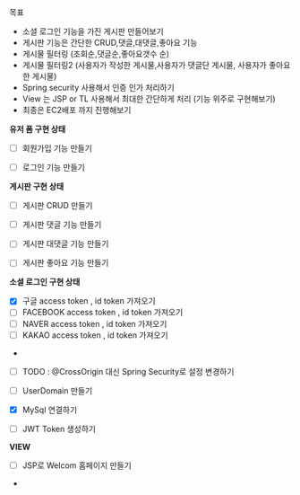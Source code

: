 목표
* 소셜 로그인 기능을 가진 게시판 만들어보기
* 게시판 기능은 간단한 CRUD,댓글,대댓글,좋아요 기능
* 게시물 필터링 (조회순,댓글순,좋아요갯수 순)
* 게시물 필터링2 (사용자가 작성한 게시물,사용자가 댓글단 게시물, 사용자가 좋아요한 게시물)
* Spring security 사용해서 인증 인가 처리하기
* View 는 JSP or TL 사용해서 최대한 간단하게 처리 (기능 위주로 구현해보기)
* 최종은 EC2배포 까지 진행해보기


__유저 폼 구현 상태__
- [ ] 회원가입 기능 만들기
- [ ] 로그인 기능 만들기


__게시판 구현 상태__
- [ ] 게시판 CRUD 만들기
- [ ] 게시판 댓글 기능 만들기
- [ ] 게시판 대댓글 기능 만들기
- [ ] 게시판 좋아요 기능 만들기


__소셜 로그인 구현 상태__
- [x] 구글 access token , id token 가져오기 
- [ ] FACEBOOK access token , id token 가져오기
- [ ] NAVER access token , id token 가져오기
- [ ] KAKAO access token , id token 가져오기
- 
- [ ] TODO : @CrossOrigin 대신 Spring Security로 설정 변경하기
- [ ] UserDomain 만들기
- [x] MySql 연결하기 
- [ ] JWT Token 생성하기


__VIEW__
- [ ] JSP로 Welcom 홈페이지 만들기
- 
